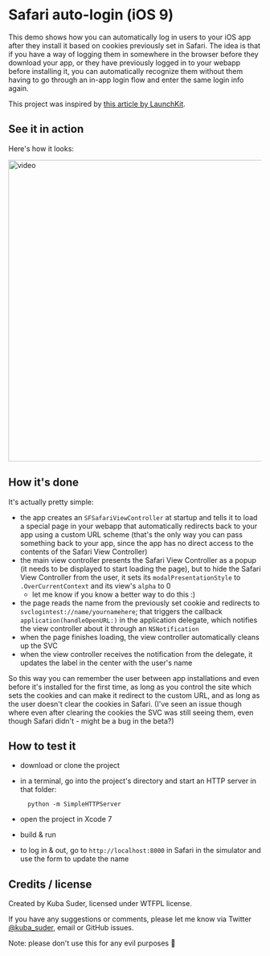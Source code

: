 # Safari auto-login (iOS 9)

This demo shows how you can automatically log in users to your iOS app after they install it based on cookies previously set in Safari. The idea is that if you have a way of logging them in somewhere in the browser before they download your app, or they have previously logged in to your webapp before installing it, you can automatically recognize them without them having to go through an in-app login flow and enter the same login info again.

This project was inspired by [this article by LaunchKit](https://library.launchkit.io/how-ios-9-s-safari-view-controller-could-completely-change-your-app-s-onboarding-experience-2bcf2305137f).


## See it in action

Here's how it looks:

<a href="https://vimeo.com/136968596"><img src="http://f.cl.ly/items/2F1y0Y3v0C0U401m0i0C/safari_autologin.png" width="600" alt="video"></a>


## How it's done

It's actually pretty simple:

- the app creates an `SFSafariViewController` at startup and tells it to load a special page in your webapp that automatically redirects back to your app using a custom URL scheme (that's the only way you can pass something back to your app, since the app has no direct access to the contents of the Safari View Controller)
- the main view controller presents the Safari View Controller as a popup (it needs to be displayed to start loading the page), but to hide the Safari View Controller from the user, it sets its `modalPresentationStyle` to `.OverCurrentContext` and its view's `alpha` to 0
  * let me know if you know a better way to do this :)
- the page reads the name from the previously set cookie and redirects to `svclogintest://name/yournamehere`; that triggers the callback `application(handleOpenURL:)` in the application delegate, which notifies the view controller about it through an `NSNotification`
- when the page finishes loading, the view controller automatically cleans up the SVC
- when the view controller receives the notification from the delegate, it updates the label in the center with the user's name

So this way you can remember the user between app installations and even before it's installed for the first time, as long as you control the site which sets the cookies and can make it redirect to the custom URL, and as long as the user doesn't clear the cookies in Safari. (I've seen an issue though where even after clearing the cookies the SVC was still seeing them, even though Safari didn't - might be a bug in the beta?)


## How to test it

- download or clone the project
- in a terminal, go into the project's directory and start an HTTP server in that folder:

        python -m SimpleHTTPServer

- open the project in Xcode 7
- build & run
- to log in & out, go to `http://localhost:8000` in Safari in the simulator and use the form to update the name


## Credits / license

Created by Kuba Suder, licensed under WTFPL license.

If you have any suggestions or comments, please let me know via Twitter [@kuba_suder](https://twitter.com/kuba_suder), email or GitHub issues.

Note: please don't use this for any evil purposes 🙏
